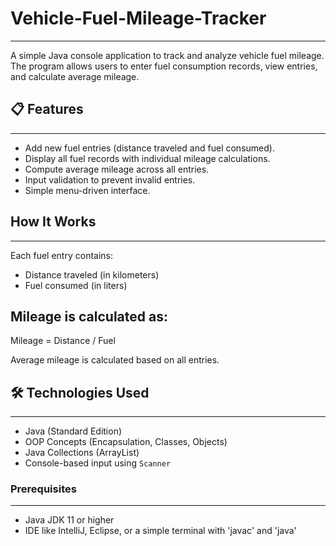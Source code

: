 # Vehicle-Fuel-Mileage-Tracker
-------------------------------
A simple Java console application to track and analyze vehicle fuel mileage. The program allows users to enter fuel consumption records, view entries, and calculate average mileage.

## 📋 Features
---------------
- Add new fuel entries (distance traveled and fuel consumed).
- Display all fuel records with individual mileage calculations.
- Compute average mileage across all entries.
- Input validation to prevent invalid entries.
- Simple menu-driven interface.

## How It Works
---------------
Each fuel entry contains:
- Distance traveled (in kilometers)
- Fuel consumed (in liters)

Mileage is calculated as:
-------------------------
Mileage = Distance / Fuel


Average mileage is calculated based on all entries.

## 🛠 Technologies Used
------------------------
- Java (Standard Edition)
- OOP Concepts (Encapsulation, Classes, Objects)
- Java Collections (ArrayList)
- Console-based input using `Scanner`

### Prerequisites
------------------
- Java JDK 11 or higher
- IDE like IntelliJ, Eclipse, or a simple terminal with 'javac' and 'java'




